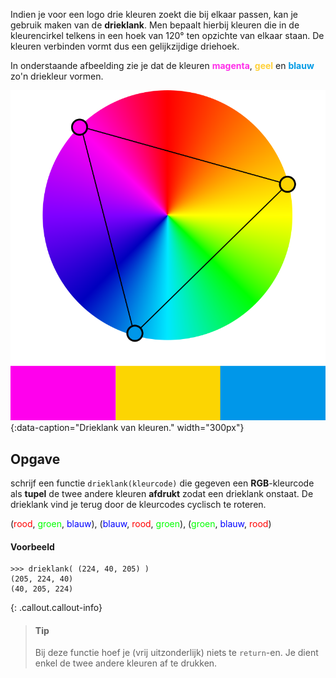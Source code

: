 Indien je voor een logo drie kleuren zoekt die bij elkaar passen, kan je gebruik maken van de **drieklank**. Men bepaalt hierbij kleuren die in de kleurencirkel telkens in een hoek van 120° ten opzichte van elkaar staan. De kleuren verbinden vormt dus een gelijkzijdige driehoek.

In onderstaande afbeelding zie je dat de kleuren <span style="color:#FF2EE9">**magenta**</span>, <span style="color:#FFD138">**geel**</span> en <span style="color:#009BE5">**blauw**</span> zo'n driekleur vormen.

![Drieklank van kleuren.](media/triadic.png "Afbeelding door Weegaweek op Wikipedia."){:data-caption="Drieklank van kleuren." width="300px"}

## Opgave
schrijf een functie `drieklank(kleurcode)` die gegeven een **RGB**-kleurcode als **tupel** de twee andere kleuren **afdrukt** zodat een drieklank onstaat. De drieklank vind je terug door de kleurcodes cyclisch te roteren.

<div class="dodona-centered-group">
(<span style="color:#FF0000">rood</span>, <span style="color:#00FF00">groen</span>, <span style="color:#0000FF">blauw</span>), (<span style="color:#0000FF">blauw</span>, <span style="color:#FF0000">rood</span>, <span style="color:#00FF00">groen</span>), (<span style="color:#00FF00">groen</span>, <span style="color:#0000FF">blauw</span>, <span style="color:#FF0000">rood</span>)
</div>

#### Voorbeeld
```
>>> drieklank( (224, 40, 205) )
(205, 224, 40)
(40, 205, 224)
```

{: .callout.callout-info}
> #### Tip
> Bij deze functie hoef je (vrij uitzonderlijk) niets te `return`-en. Je dient enkel de twee andere kleuren af te drukken.
